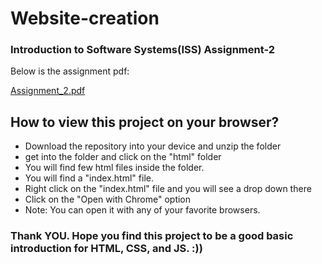 # Website-creation
### Introduction to Software Systems(ISS) Assignment-2

Below is the assignment pdf:

[Assignment_2.pdf](https://github.com/Bhargavi-hash/Website-creation/files/7207720/Assignment_2.pdf)

## How to view this project on your browser?
- Download the repository into your device and unzip the folder
- get into the folder and click on the "html" folder
- You will find few html files inside the folder.
- You will find a "index.html" file.
- Right click on the "index.html" file and you will see a drop down there
- Click on the "Open with Chrome" option
- Note: You can open it with any of your favorite browsers.

### Thank YOU. Hope you find this project to be a good basic introduction for HTML, CSS, and JS. :))
